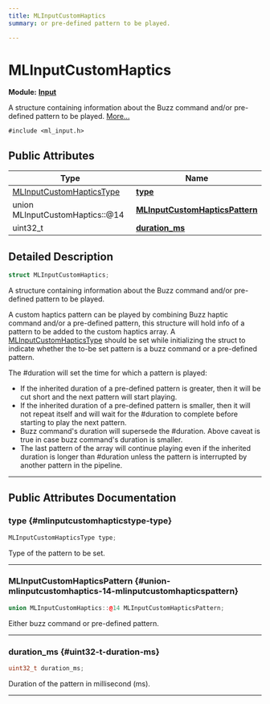```yaml
---
title: MLInputCustomHaptics
summary: or pre-defined pattern to be played. 

---
```


# MLInputCustomHaptics

**Module:** **[Input](/versioned_docs/version-03-Jan-2023/api-ref/api/Modules/group___input/group___input.md)**



A structure containing information about the Buzz command and/or pre-defined pattern to be played.  [More...](#detailed-description)


`#include <ml_input.h>`

## Public Attributes

| Type           | Name           |
| -------------- | -------------- |
| [MLInputCustomHapticsType](/versioned_docs/version-03-Jan-2023/api-ref/api/Modules/group___input/group___input.md#enums-mlinputcustomhapticstype) | **[type](/versioned_docs/version-03-Jan-2023/api-ref/api/Modules/group___input/struct_m_l_input_custom_haptics.md#mlinputcustomhapticstype-type)**  |
| union MLInputCustomHaptics::@14 | **[MLInputCustomHapticsPattern](/versioned_docs/version-03-Jan-2023/api-ref/api/Modules/group___input/struct_m_l_input_custom_haptics.md#union-mlinputcustomhaptics-14-mlinputcustomhapticspattern)**  |
| uint32_t | **[duration_ms](/versioned_docs/version-03-Jan-2023/api-ref/api/Modules/group___input/struct_m_l_input_custom_haptics.md#uint32-t-duration-ms)**  |

## Detailed Description

```cpp
struct MLInputCustomHaptics;
```

A structure containing information about the Buzz command and/or pre-defined pattern to be played. 

A custom haptics pattern can be played by combining Buzz haptic command and/or a pre-defined pattern, this structure will hold info of a pattern to be added to the custom haptics array. A [MLInputCustomHapticsType](/versioned_docs/version-03-Jan-2023/api-ref/api/Modules/group___input/group___input.md#enum-mlinputcustomhapticstype) should be set while initializing the struct to indicate whether the to-be set pattern is a buzz command or a pre-defined pattern.

The #duration will set the time for which a pattern is played:

* If the inherited duration of a pre-defined pattern is greater, then it will be cut short and the next pattern will start playing.
* If the inherited duration of a pre-defined pattern is smaller, then it will not repeat itself and will wait for the #duration to complete before starting to play the next pattern.
* Buzz command's duration will supersede the #duration. Above caveat is true in case buzz command's duration is smaller.
* The last pattern of the array will continue playing even if the inherited duration is longer than #duration unless the pattern is interrupted by another pattern in the pipeline. 





-----------
## Public Attributes Documentation

### type {#mlinputcustomhapticstype-type}

```cpp
MLInputCustomHapticsType type;
```


Type of the pattern to be set. 





-----------

### MLInputCustomHapticsPattern {#union-mlinputcustomhaptics-14-mlinputcustomhapticspattern}

```cpp
union MLInputCustomHaptics::@14 MLInputCustomHapticsPattern;
```


Either buzz command or pre-defined pattern. 





-----------

### duration_ms {#uint32-t-duration-ms}

```cpp
uint32_t duration_ms;
```


Duration of the pattern in millisecond (ms). 





-----------

